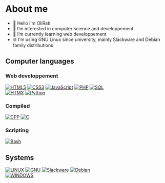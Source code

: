 # About me

- 👋 Hello I’m OliRati
- 👀 I’m interested in computer science and developpement
- 🌱 I’m currently learning web developpement
- 🌐 I'm using GNU Linux since university, mainly Slackware and Debian family distributions

## Computer languages

### Web developpement
[![HTML5](https://img.shields.io/badge/-HTML5-E34F26?style=for-the-badge&logo=html5&logoColor=white)](#)
[![CSS3](https://img.shields.io/badge/-CSS3-1572B6?style=for-the-badge&logo=css3&logoColor=white)](#)
[![JavaScript](https://img.shields.io/badge/-JavaScript-F7DF1E?style=for-the-badge&logo=javascript&logoColor=black)](#)
[![PHP](https://img.shields.io/badge/-PHP-777BB4?style=for-the-badge&logo=php&logoColor=white)](#)
[![SQL](https://img.shields.io/badge/-SQL-4479A1?style=for-the-badge&logo=postgresql&logoColor=white)](#)  
[![HTMX](https://img.shields.io/badge/HTMX-36C?style=for-the-badge&logo=htmx&logoColor=fff)](#)
[![Python](https://img.shields.io/badge/-Python-FFD43B?style=for-the-badge&logo=Python&logoColor=blue)](#)

### Compiled
[![CPP](https://img.shields.io/badge/-c++-00599C?style=for-the-badge&logo=cplusplus&logoColor=white)](#)
[![C](https://img.shields.io/badge/-c-00599C?style=for-the-badge&logo=c&logoColor=white)](#)

### Scripting
[![Bash](https://img.shields.io/badge/Bash-4EAA25?style=for-the-badge&logo=gnubash&logoColor=fff)](#)

## Systems
[![LINUX](https://img.shields.io/badge/Linux-FCC624?style=for-the-badge&logo=linux&logoColor=black)](#)
[![GNU](https://img.shields.io/badge/Gnu-A42E2B?style=for-the-badge&logo=gnu&logoColor=white)](#)
[![Slackware](https://img.shields.io/badge/Slackware-000000?style=for-the-badge&logo=slackware&logoColor=fff)](#)
[![Debian](https://img.shields.io/badge/Debian-A81D33?style=for-the-badge&logo=debian&logoColor=fff)](#)  
[![WINDOWS](https://img.shields.io/badge/Windows-0078D6?style=for-the-badge&logo=windows&logoColor=white)](#)

<!--
OliRati/OliRati is a ✨ special ✨ repository because its `README.md` (this file) appears on your GitHub profile.
You can click the Preview link to take a look at your changes.

[![GPLv3](https://img.shields.io/badge/License-GPLv3-blue.svg)](https://shields.io/)

Here are some ideas to get you started:

- 🔭 I’m currently working on ...
- 🌱 I’m currently learning ...
- 👯 I’m looking to collaborate on ...
- 🤔 I’m looking for help with ...
- 💬 Ask me about ...
- 📫 How to reach me: ...
- 😄 Pronouns: ...
- ⚡ Fun fact: ...
-->
